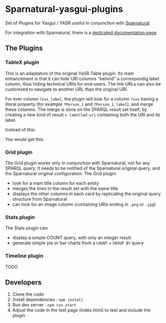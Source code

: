 # Sparnatural-yasgui-plugins
Set of Plugins for Yasgui / YASR useful in conjunction with [Sparnatural](https://github.com/sparna-git/Sparnatural)

For integration with Sparnatural, there is a [dedicated documentation page](https://docs.sparnatural.eu/YasGUI-plugins.html)

## The Plugins

### TableX plugin

This is an adaptation of the original YaSR Table plugin. Its main enhancement is that it can hide URI columns "behind" a correspondig label column, thus hiding technical URIs for end-users. The link URLs can also be customzed to navigate to another URL than the original URI.

For ever column `?xxx_label`, the plugin will look for a column `?xxx` having a literal property (for example `?Person_1` and `?Person_1_label`), and merge these columns. The merge is done on the SPARQL result set itself, by creating a new kind of result `x-labelled-uri` containing both the URI and its label.

Instead of this:


You would get this:

### Grid plugin

The Grid plugin works only in conjunction with Sparnatural, not for any SPARQL query. It needs to be notified of the Sparnatural original query, and the Sparnatural original configuration.
The Grid plugin:
- look for a main title column for each entity
- merges the lines in the result set with the same title
- displays the other columns in each card by replicating the original query structure from Sparnatural
- can look for an image column (containing URIs ending in `.png` or `.jpg`)

### Stats plugin

The Stats plugin can:
- display a simple COUNT query, with only an integer result
- generate simple pie or bar charts from a `COUNT` + `GROUP BY` query

### Timeline plugin

TODO

## Developers

1. Clone the code
2. Install dependencies : `npm install`
3. Run dev server : `npm run start`
4. Adjust the code in the test page (index.html) to test and include the plugin
